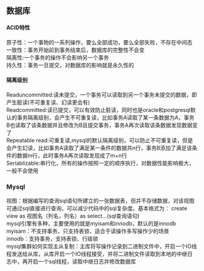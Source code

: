 数据库
---
#### ACID特性<br>
原子性：一个事物的一系列操作，要么全部成功，要么全部失败，不存在中间态<br>
一致性：事务开始前到事务结束后，数据库的完整性不会变<br>
隔离性:一个事务的操作不会影响另一个事务<br>
持久性：事务一旦提交，对数据库的影响就是永久性的<br>
#### 隔离级别<br>
Readuncommitted:读未提交，一个事务可以读取到另一个事务未提交的数据，即产生脏读(不可重复读、幻读更会有)<br>
Readcommitted:读已提交，可以有效防止脏读，同时也是oracle和postgresql默认的事务隔离级别，会产生不可重复读，比如事务A读取了某一条数据为A，事务B也读取了该条数据并且修改为B且提交事务，事务A再次读取该条数据发现数据变了<br>
Repeatable read:可重复读,mysql的默认隔离级别，可以防止不可重复读，但是会产生幻读，比如事务A读取了满足某一条件的数据共n行，事务B添加了满足该条件的数据m行，此时事务A再次读取发现成了m+n行<br>
Seriablizable:串行化，所有的操作按照一定的顺序执行，对数据性能影响极大，一般不会使用<br>
### Mysql
视图：根据编写的查询sql语句所建立的一张数据表，但并不存储数据，对该视图可通过sql直接进行查询，可以减少代码中的sql复杂度。基本格式为：
create view as 视图名（列名，列名）as select...(sql查询语句) <br>
mysql引擎有多种，主要使用的就是myisam和innodb，默认的是innodb<br>
myisam：不支持事务，只支持表锁，适合于读操作多写操作少的场景<br>
innodb：支持事务，支持表锁、行级锁<br>
mysql集群如何实现主从复制：主库将写操作记录到二进制文件中，开启一个IO线程发送给从库，从库开启一个IO线程接受，并将二进制文件读取到本地的中继日志中，再开启一个sql线程，读取中继日志并修改数据库<br>

